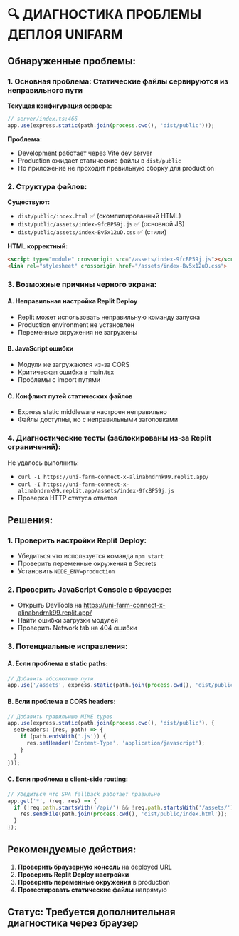 # 🔍 ДИАГНОСТИКА ПРОБЛЕМЫ ДЕПЛОЯ UNIFARM

## Обнаруженные проблемы:

### 1. **Основная проблема: Статические файлы сервируются из неправильного пути**

**Текущая конфигурация сервера:**
```typescript
// server/index.ts:466
app.use(express.static(path.join(process.cwd(), 'dist/public')));
```

**Проблема:** 
- Development работает через Vite dev server
- Production ожидает статические файлы в `dist/public`
- Но приложение не проходит правильную сборку для production

### 2. **Структура файлов:**

**Существуют:**
- `dist/public/index.html` ✅ (скомпилированный HTML)
- `dist/public/assets/index-9fcBP59j.js` ✅ (основной JS)
- `dist/public/assets/index-Bv5x12uD.css` ✅ (стили)

**HTML корректный:**
```html
<script type="module" crossorigin src="/assets/index-9fcBP59j.js"></script>
<link rel="stylesheet" crossorigin href="/assets/index-Bv5x12uD.css">
```

### 3. **Возможные причины черного экрана:**

#### A. Неправильная настройка Replit Deploy
- Replit может использовать неправильную команду запуска
- Production environment не установлен
- Переменные окружения не загружены

#### B. JavaScript ошибки
- Модули не загружаются из-за CORS
- Критическая ошибка в main.tsx
- Проблемы с import путями

#### C. Конфликт путей статических файлов
- Express static middleware настроен неправильно
- Файлы доступны, но с неправильными заголовками

### 4. **Диагностические тесты (заблокированы из-за Replit ограничений):**

Не удалось выполнить:
- `curl -I https://uni-farm-connect-x-alinabndrnk99.replit.app/` 
- `curl -I https://uni-farm-connect-x-alinabndrnk99.replit.app/assets/index-9fcBP59j.js`
- Проверка HTTP статуса ответов

## Решения:

### 1. **Проверить настройки Replit Deploy:**
- Убедиться что используется команда `npm start`
- Проверить переменные окружения в Secrets
- Установить `NODE_ENV=production`

### 2. **Проверить JavaScript Console в браузере:**
- Открыть DevTools на https://uni-farm-connect-x-alinabndrnk99.replit.app/
- Найти ошибки загрузки модулей
- Проверить Network tab на 404 ошибки

### 3. **Потенциальные исправления:**

#### A. Если проблема в static paths:
```typescript
// Добавить абсолютные пути
app.use('/assets', express.static(path.join(process.cwd(), 'dist/public/assets')));
```

#### B. Если проблема в CORS headers:
```typescript
// Добавить правильные MIME types
app.use(express.static(path.join(process.cwd(), 'dist/public'), {
  setHeaders: (res, path) => {
    if (path.endsWith('.js')) {
      res.setHeader('Content-Type', 'application/javascript');
    }
  }
}));
```

#### C. Если проблема в client-side routing:
```typescript
// Убедиться что SPA fallback работает правильно
app.get('*', (req, res) => {
  if (!req.path.startsWith('/api/') && !req.path.startsWith('/assets/')) {
    res.sendFile(path.join(process.cwd(), 'dist/public/index.html'));
  }
});
```

## Рекомендуемые действия:

1. **Проверить браузерную консоль** на deployed URL
2. **Проверить Replit Deploy настройки**
3. **Проверить переменные окружения** в production
4. **Протестировать статические файлы** напрямую

## Статус: Требуется дополнительная диагностика через браузер